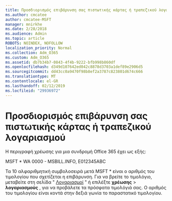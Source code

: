 ```yaml
---
title: Προσδιορισμός επιβάρυνση σας πιστωτικής κάρτας ή τραπεζικού λογαριασμού
ms.author: cmcatee
author: cmcatee-MSFT
manager: mnirkhe
ms.date: 2/28/2018
ms.audience: Admin
ms.topic: article
ROBOTS: NOINDEX, NOFOLLOW
localization_priority: Normal
ms.collection: Adm_O365
ms.custom: Adm_O365
ms.assetid: db7b34b7-0843-4f4b-9222-bfb998b860df
ms.openlocfilehash: d349d107642ed042c8878d3703a1def89e2906d5
ms.sourcegitcommit: dd43cc0a9470f98b8ef2a3787c823801d674c666
ms.translationtype: MT
ms.contentlocale: el-GR
ms.lasthandoff: 02/12/2019
ms.locfileid: "29936972"
---
```

# <a name="how-to-identify-a-charge-on-your-credit-card-or-bank-statement"></a>Προσδιορισμός επιβάρυνση σας πιστωτικής κάρτας ή τραπεζικού λογαριασμού

Η περιγραφή χρέωσης για μια συνδρομή Office 365 έχει ως εξής:
  
MSFT \* WA 0000 - MSBILL.INFO, E012345ABC
  
Τα 10 αλφαριθμητική συμβολοσειρά μετά MSFT \* είναι ο αριθμός του τιμολογίου που σχετίζεται η επιβάρυνση. Για να βρείτε το τιμολόγιο, μεταβείτε στη σελίδα " [Λογαριασμοί](https://go.microsoft.com/fwlink/p/?linkid=848039) " ή επιλέξτε **χρέωσης** \> **λογαριασμούς** , για να προβάλετε τα πρόσφατα τιμολόγιά σας. Ο αριθμός του τιμολογίου είναι κοντά στην δεξιά γωνία το παραστατικό τιμολογίου. 
  

